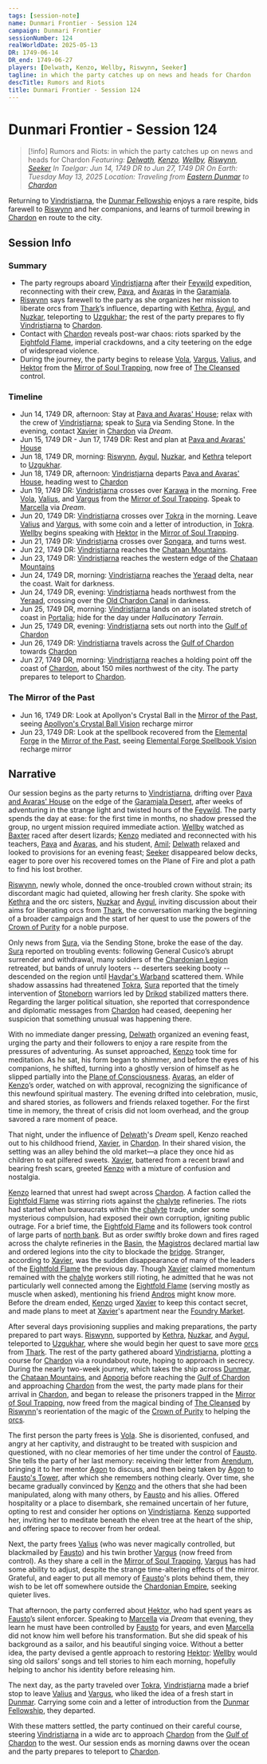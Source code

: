 ```yaml
---
tags: [session-note]
name: Dunmari Frontier - Session 124
campaign: Dunmari Frontier
sessionNumber: 124
realWorldDate: 2025-05-13
DR: 1749-06-14
DR_end: 1749-06-27
players: [Delwath, Kenzo, Wellby, Riswynn, Seeker]
tagline: in which the party catches up on news and heads for Chardon
descTitle: Rumors and Riots
title: Dunmari Frontier - Session 124
---
```

# Dunmari Frontier - Session 124

>[!info] Rumors and Riots: in which the party catches up on news and heads for Chardon
> *Featuring: [Delwath](<../../../people/pcs/dunmar-fellowship/delwath.md>), [Kenzo](<../../../people/pcs/dunmar-fellowship/kenzo.md>), [Wellby](<../../../people/pcs/dunmar-fellowship/wellby.md>), [Riswynn](<../../../people/pcs/dunmar-fellowship/riswynn.md>), [Seeker](<../../../people/pcs/dunmar-fellowship/seeker.md>)*
> *In Taelgar: Jun 14, 1749 DR to Jun 27, 1749 DR*
> *On Earth: Tuesday May 13, 2025*
> *Location: Traveling from [Eastern Dunmar](<../../../gazetteer/greater-dunmar/realms/dunmar/eastern-dunmar/eastern-dunmar.md>) to [Chardon](<../../../gazetteer/greater-chardon/chardonian-empire/chardon/chardon.md>)*

Returning to [Vindristjarna](<../../../things/ships/vindristjarna.md>), the [Dunmar Fellowship](<../../../people/pcs/dunmar-fellowship/dunmar-fellowship.md>) enjoys a rare respite, bids farewell to [Riswynn](<../../../people/pcs/dunmar-fellowship/riswynn.md>) and her companions, and learns of turmoil brewing in [Chardon](<../../../gazetteer/greater-chardon/chardonian-empire/chardon/chardon.md>) en route to the city. 
## Session Info
### Summary
- The party regroups aboard [Vindristjarna](<../../../things/ships/vindristjarna.md>) after their [Feywild](<../../../cosmology/feywild.md>) expedition, reconnecting with their crew, [Pava](<../../../people/dunmari/pava.md>), and [Avaras](<../../../people/dunmari/avaras.md>) in the [Garamjala](<../../../gazetteer/drankorian-hinterland/garamjala-plateau/garamjala-desert.md>).
- [Riswynn](<../../../people/pcs/dunmar-fellowship/riswynn.md>) says farewell to the party as she organizes her mission to liberate orcs from [Thark](<../../../gods-and-religions/gods/embodied-gods/thark.md>)’s influence, departing with [Kethra](<../../../people/dwarves/kethra.md>), [Aygul](<../../../people/orcs/aygul.md>), and [Nuzkar](<../../../people/orcs/nuzkar.md>), teleporting to [Uzgukhar](<../../../gazetteer/upper-istaros/xurkhaz/uzgukhar.md>); the rest of the party prepares to fly [Vindristjarna](<../../../things/ships/vindristjarna.md>) to [Chardon](<../../../gazetteer/greater-chardon/chardonian-empire/chardon/chardon.md>). 
- Contact with [Chardon](<../../../gazetteer/greater-chardon/chardonian-empire/chardon/chardon.md>) reveals post-war chaos: riots sparked by the [Eightfold Flame](<../../../groups/chardonian-organizations/eightfold-flame.md>), imperial crackdowns, and a city teetering on the edge of widespread violence. 
- During the journey, the party begins to release [Vola](<../../../people/chardonians/vola.md>), [Vargus](<../../../people/chardonians/vargus.md>), [Valius](<../../../people/chardonians/valius.md>), and [Hektor](<../../../people/chardonians/hektor.md>) from the [Mirror of Soul Trapping](<../treasure/mirror-of-soul-trapping.md>), now free of [The Cleansed](<../../../groups/the-cleansed.md>) control. 

### Timeline
- Jun 14, 1749 DR, afternoon: Stay at [Pava and Avaras' House](<../../../gazetteer/greater-dunmar/dunmari-basin/pava-and-avaras-house.md>); relax with the crew of [Vindristjarna](<../../../things/ships/vindristjarna.md>); speak to [Sura](<../../../people/dunmari/sura.md>) via Sending Stone. In the evening, contact [Xavier](<../../../people/chardonians/xavier.md>) in [Chardon](<../../../gazetteer/greater-chardon/chardonian-empire/chardon/chardon.md>) via *Dream*.
- Jun 15, 1749 DR - Jun 17, 1749 DR: Rest and plan at [Pava and Avaras' House](<../../../gazetteer/greater-dunmar/dunmari-basin/pava-and-avaras-house.md>)
- Jun 18, 1749 DR, morning: [Riswynn](<../../../people/pcs/dunmar-fellowship/riswynn.md>), [Aygul](<../../../people/orcs/aygul.md>), [Nuzkar](<../../../people/orcs/nuzkar.md>), and [Kethra](<../../../people/dwarves/kethra.md>) teleport to [Uzgukhar](<../../../gazetteer/upper-istaros/xurkhaz/uzgukhar.md>).
- Jun 18, 1749 DR, afternoon: [Vindristjarna](<../../../things/ships/vindristjarna.md>) departs [Pava and Avaras' House](<../../../gazetteer/greater-dunmar/dunmari-basin/pava-and-avaras-house.md>), heading west to [Chardon](<../../../gazetteer/greater-chardon/chardonian-empire/chardon/chardon.md>)
- Jun 19, 1749 DR: [Vindristjarna](<../../../things/ships/vindristjarna.md>) crosses over [Karawa](<../../../gazetteer/greater-dunmar/realms/dunmar/eastern-dunmar/karawa.md>) in the morning. Free [Vola](<../../../people/chardonians/vola.md>), [Valius](<../../../people/chardonians/valius.md>), and [Vargus](<../../../people/chardonians/vargus.md>) from the [Mirror of Soul Trapping](<../treasure/mirror-of-soul-trapping.md>). Speak to [Marcella](<../../../people/chardonians/marcella.md>) via *Dream*.
- Jun 20, 1749 DR: [Vindristjarna](<../../../things/ships/vindristjarna.md>) crosses over [Tokra](<../../../gazetteer/greater-dunmar/realms/dunmar/central-dunmar/tokra/tokra.md>) in the morning. Leave [Valius](<../../../people/chardonians/valius.md>) and [Vargus](<../../../people/chardonians/vargus.md>), with some coin and a letter of introduction, in [Tokra](<../../../gazetteer/greater-dunmar/realms/dunmar/central-dunmar/tokra/tokra.md>). [Wellby](<../../../people/pcs/dunmar-fellowship/wellby.md>) begins speaking with [Hektor](<../../../people/chardonians/hektor.md>) in the [Mirror of Soul Trapping](<../treasure/mirror-of-soul-trapping.md>). 
- Jun 21, 1749 DR: [Vindristjarna](<../../../things/ships/vindristjarna.md>) crosses over [Songara](<../../../gazetteer/greater-dunmar/realms/dunmar/central-dunmar/songara.md>), and turns west.
- Jun 22, 1749 DR: [Vindristjarna](<../../../things/ships/vindristjarna.md>) reaches the [Chataan Mountains](<../../../gazetteer/greater-chardon/chataan-mountains.md>). 
- Jun 23, 1749 DR: [Vindristjarna](<../../../things/ships/vindristjarna.md>) reaches the western edge of the [Chataan Mountains](<../../../gazetteer/greater-chardon/chataan-mountains.md>)
- Jun 24, 1749 DR, morning: [Vindristjarna](<../../../things/ships/vindristjarna.md>) reaches the [Yeraad](<../../../gazetteer/greater-chardon/yeraad.md>) delta, near the coast. Wait for darkness.
- Jun 24, 1749 DR, evening: [Vindristjarna](<../../../things/ships/vindristjarna.md>) heads northwest from the [Yeraad](<../../../gazetteer/greater-chardon/yeraad.md>), crossing over the [Old Chardon Canal](<../../../gazetteer/greater-chardon/chardonian-empire/apporia/old-chardon-canal.md>) in darkness.
- Jun 25, 1749 DR, morning: [Vindristjarna](<../../../things/ships/vindristjarna.md>) lands on an isolated stretch of coast in [Portalia](<../../../gazetteer/greater-chardon/chardonian-empire/apporia/portalia.md>); hide for the day under *Hallucinatory Terrain*. 
- Jun 25, 1749 DR, evening: [Vindristjarna](<../../../things/ships/vindristjarna.md>) sets out north into the [Gulf of Chardon](<../../../gazetteer/greater-chardon/gulf-of-chardon.md>)
- Jun 26, 1749 DR: [Vindristjarna](<../../../things/ships/vindristjarna.md>) travels across the [Gulf of Chardon](<../../../gazetteer/greater-chardon/gulf-of-chardon.md>) towards [Chardon](<../../../gazetteer/greater-chardon/chardonian-empire/chardon/chardon.md>)
- Jun 27, 1749 DR, morning: [Vindristjarna](<../../../things/ships/vindristjarna.md>) reaches a holding point off the coast of [Chardon](<../../../gazetteer/greater-chardon/chardonian-empire/chardon/chardon.md>), about 150 miles northwest of the city. The party prepares to teleport to [Chardon](<../../../gazetteer/greater-chardon/chardonian-empire/chardon/chardon.md>). 

### The Mirror of the Past
- Jun 16, 1749 DR:  Look at Apollyon's Crystal Ball in the [Mirror of the Past](<../treasure/mirror-of-the-past.md>), seeing [Apollyon's Crystal Ball Vision](<../mirror-visions/apollyon-s-crystal-ball-vision.md>) recharge mirror
- Jun 23, 1749 DR:  Look at the spellbook recovered from the [Elemental Forge](<../../../gazetteer/western-green-sea/cymea/elemental-forge.md>) in the [Mirror of the Past](<../treasure/mirror-of-the-past.md>), seeing [Elemental Forge Spellbook Vision](<../mirror-visions/elemental-forge-spellbook-vision.md>) recharge mirror
## Narrative

Our session begins as the party returns to [Vindristjarna](<../../../things/ships/vindristjarna.md>), drifting over [Pava and Avaras' House](<../../../gazetteer/greater-dunmar/dunmari-basin/pava-and-avaras-house.md>) on the edge of the [Garamjala Desert](<../../../gazetteer/drankorian-hinterland/garamjala-plateau/garamjala-desert.md>), after weeks of adventuring in the strange light and twisted hours of the [Feywild](<../../../cosmology/feywild.md>). The party spends the day at ease: for the first time in months, no shadow pressed the group, no urgent mission required immediate action. [Wellby](<../../../people/pcs/dunmar-fellowship/wellby.md>) watched as [Baxter](<../../../people/pcs/dunmar-fellowship/companions/baxter.md>) raced after desert lizards; [Kenzo](<../../../people/pcs/dunmar-fellowship/kenzo.md>) mediated and reconnected with his teachers, [Pava](<../../../people/dunmari/pava.md>) and [Avaras](<../../../people/dunmari/avaras.md>), and his student, [Amil](<../../../people/dunmari/amil.md>); [Delwath](<../../../people/pcs/dunmar-fellowship/delwath.md>) relaxed and looked to provisions for an evening feast; [Seeker](<../../../people/pcs/dunmar-fellowship/seeker.md>) disappeared below decks, eager to pore over his recovered tomes on the Plane of Fire and plot a path to find his lost brother. 

[Riswynn](<../../../people/pcs/dunmar-fellowship/riswynn.md>), newly whole, donned the once-troubled crown without strain; its discordant magic had quieted, allowing her fresh clarity. She spoke with [Kethra](<../../../people/dwarves/kethra.md>) and the orc sisters, [Nuzkar](<../../../people/orcs/nuzkar.md>) and [Aygul](<../../../people/orcs/aygul.md>), inviting discussion about their aims for liberating orcs from [Thark](<../../../gods-and-religions/gods/embodied-gods/thark.md>), the conversation marking the beginning of a broader campaign and the start of her quest to use the powers of the [Crown of Purity](<../../../things/artifacts-of-power/crown-of-purity.md>) for a noble purpose. 

Only news from [Sura](<../../../people/dunmari/sura.md>), via the Sending Stone, broke the ease of the day. [Sura](<../../../people/dunmari/sura.md>) reported on troubling events: following General Cusico’s abrupt surrender and withdrawal, many soldiers of the [Chardonian Legion](<../../../groups/chardonian-organizations/chardonian-legion.md>) retreated, but bands of unruly looters -- deserters seeking booty -- descended on the region until [Havdar's Warband](<../../../groups/havdar-s-warband.md>) scattered them. While shadow assassins had threatened [Tokra](<../../../gazetteer/greater-dunmar/realms/dunmar/central-dunmar/tokra/tokra.md>), [Sura](<../../../people/dunmari/sura.md>) reported that the timely intervention of [Stoneborn](<../../../species/stoneborn.md>) warriors led by [Drikod](<../../../people/pcs/dunmar-fellowship/guests/drikod.md>) stabilized matters there. Regarding the larger political situation, she reported that correspondence and diplomatic messages from [Chardon](<../../../gazetteer/greater-chardon/chardonian-empire/chardon/chardon.md>) had ceased, deepening her suspicion that something unusual was happening there.

With no immediate danger pressing, [Delwath](<../../../people/pcs/dunmar-fellowship/delwath.md>) organized an evening feast, urging the party and their followers to enjoy a rare respite from the pressures of adventuring. As sunset approached, [Kenzo](<../../../people/pcs/dunmar-fellowship/kenzo.md>) took time for meditation. As he sat, his form began to shimmer, and before the eyes of his companions, he shifted, turning into a ghostly version of himself as he slipped partially into the [Plane of Consciousness](<../../../cosmology/plane-of-souls.md>). [Avaras](<../../../people/dunmari/avaras.md>), an elder of [Kenzo](<../../../people/pcs/dunmar-fellowship/kenzo.md>)’s order, watched on with approval, recognizing the significance of this newfound spiritual mastery. The evening drifted into celebration, music, and shared stories, as followers and friends relaxed together. For the first time in memory, the threat of crisis did not loom overhead, and the group savored a rare moment of peace.

That night, under the influence of [Delwath](<../../../people/pcs/dunmar-fellowship/delwath.md>)'s *Dream* spell, Kenzo reached out to his childhood friend, [Xavier](<../../../people/chardonians/xavier.md>), in [Chardon](<../../../gazetteer/greater-chardon/chardonian-empire/chardon/chardon.md>). In their shared vision, the setting was an alley behind the old market—a place they once hid as children to eat pilfered sweets. [Xavier](<../../../people/chardonians/xavier.md>), battered from a recent brawl and bearing fresh scars, greeted [Kenzo](<../../../people/pcs/dunmar-fellowship/kenzo.md>) with a mixture of confusion and nostalgia.

[Kenzo](<../../../people/pcs/dunmar-fellowship/kenzo.md>) learned that unrest had swept across [Chardon](<../../../gazetteer/greater-chardon/chardonian-empire/chardon/chardon.md>). A faction called the [Eightfold Flame](<../../../groups/chardonian-organizations/eightfold-flame.md>) was stirring riots against the [chalyte](<../../../things/materials/chalyte.md>) refineries. The riots had started when bureaucrats within the [chalyte](<../../../things/materials/chalyte.md>) trade, under some mysterious compulsion, had exposed their own corruption, igniting public outrage. For a brief time, the [Eightfold Flame](<../../../groups/chardonian-organizations/eightfold-flame.md>) and its followers took control of large parts of [north bank](<../../../gazetteer/greater-chardon/chardonian-empire/chardon/north-bank.md>). But as order swiftly broke down and fires raged across the chalyte refineries in the [Basin](<../../../gazetteer/greater-chardon/chardonian-empire/chardon/ragwater-basin.md>), the [Magistros](<../../../people/chardonians/mitus-verina-auratan.md>) declared martial law and ordered legions into the city to blockade the [bridge](<../../../gazetteer/greater-chardon/chardonian-empire/chardon/river-bridge-chardon.md>). Stranger, according to [Xavier](<../../../people/chardonians/xavier.md>), was the sudden disappearance of many of the leaders of the [Eightfold Flame](<../../../groups/chardonian-organizations/eightfold-flame.md>) the previous day. Though [Xavier](<../../../people/chardonians/xavier.md>) claimed momentum remained with the [chalyte](<../../../things/materials/chalyte.md>) workers still rioting, he admitted that he was not particularly well connected among the [Eightfold Flame](<../../../groups/chardonian-organizations/eightfold-flame.md>) (serving mostly as muscle when asked), mentioning his friend [Andros](<../../../people/chardonians/andros.md>) might know more. Before the dream ended, [Kenzo](<../../../people/pcs/dunmar-fellowship/kenzo.md>) urged [Xavier](<../../../people/chardonians/xavier.md>) to keep this contact secret, and made plans to meet at [Xavier](<../../../people/chardonians/xavier.md>)'s apartment near the [Foundry Market](<../../../gazetteer/greater-chardon/chardonian-empire/chardon/foundry-market.md>). 

After several days provisioning supplies and making preparations, the party prepared to part ways. [Riswynn](<../../../people/pcs/dunmar-fellowship/riswynn.md>), supported by [Kethra](<../../../people/dwarves/kethra.md>), [Nuzkar](<../../../people/orcs/nuzkar.md>), and [Aygul](<../../../people/orcs/aygul.md>), teleported to [Uzgukhar](<../../../gazetteer/upper-istaros/xurkhaz/uzgukhar.md>), where she would begin her quest to save more [orcs](<../../../species/orcs.md>) from [Thark](<../../../gods-and-religions/gods/embodied-gods/thark.md>). The rest of the party gathered aboard [Vindristjarna](<../../../things/ships/vindristjarna.md>), plotting a course for [Chardon](<../../../gazetteer/greater-chardon/chardonian-empire/chardon/chardon.md>) via a roundabout route, hoping to approach in secrecy. During the nearly two-week journey, which takes the ship across [Dunmar](<../../../gazetteer/greater-dunmar/realms/dunmar/dunmar.md>), the [Chataan Mountains](<../../../gazetteer/greater-chardon/chataan-mountains.md>), and [Apporia](<../../../gazetteer/greater-chardon/chardonian-empire/apporia/apporia.md>) before reaching the [Gulf of Chardon](<../../../gazetteer/greater-chardon/gulf-of-chardon.md>) and approaching [Chardon](<../../../gazetteer/greater-chardon/chardonian-empire/chardon/chardon.md>) from the west, the party made plans for their arrival in [Chardon](<../../../gazetteer/greater-chardon/chardonian-empire/chardon/chardon.md>), and began to release the prisoners trapped in the [Mirror of Soul Trapping](<../treasure/mirror-of-soul-trapping.md>), now freed from the magical binding of [The Cleansed](<../../../groups/the-cleansed.md>) by [Riswynn](<../../../people/pcs/dunmar-fellowship/riswynn.md>)'s reorientation of the magic of the [Crown of Purity](<../../../things/artifacts-of-power/crown-of-purity.md>) to helping the [orcs](<../../../species/orcs.md>). 

The first person the party frees is [Vola](<../../../people/chardonians/vola.md>). She is disoriented, confused, and angry at her captivity, and distraught to be treated with suspicion and questioned, with no clear memories of her time under the control of [Fausto](<../../../people/chardonians/fausto.md>). She tells the party of her last memory: receiving their letter from [Arendum](<../../../gazetteer/greater-chardon/chardonian-empire/chasa-river-valley/arendum.md>), bringing it to her mentor [Agon](<../../../people/chardonians/agon.md>) to discuss, and then being taken by [Agon](<../../../people/chardonians/agon.md>) to [Fausto's Tower](<../../../gazetteer/greater-chardon/chardonian-empire/chardon/fausto-s-tower.md>), after which she remembers nothing clearly. Over time, she became gradually convinced by [Kenzo](<../../../people/pcs/dunmar-fellowship/kenzo.md>) and the others that she had been manipulated, along with many others, by [Fausto](<../../../people/chardonians/fausto.md>) and his allies. Offered hospitality or a place to disembark, she remained uncertain of her future, opting to rest and consider her options on [Vindristjarna](<../../../things/ships/vindristjarna.md>). [Kenzo](<../../../people/pcs/dunmar-fellowship/kenzo.md>) supported her, inviting her to meditate beneath the elven tree at the heart of the ship, and offering space to recover from her ordeal.

Next, the party frees [Valius](<../../../people/chardonians/valius.md>) (who was never magically controlled, but blackmailed by [Fausto](<../../../people/chardonians/fausto.md>)) and his twin brother [Vargus](<../../../people/chardonians/vargus.md>) (now freed from control). As they share a cell in the [Mirror of Soul Trapping](<../treasure/mirror-of-soul-trapping.md>), [Vargus](<../../../people/chardonians/vargus.md>) has had some ability to adjust, despite the strange time-altering effects of the mirror. Grateful, and eager to put all memory of [Fausto](<../../../people/chardonians/fausto.md>)'s plots behind them, they wish to be let off somewhere outside the [Chardonian Empire](<../../../gazetteer/greater-chardon/chardonian-empire/chardonian-empire.md>), seeking quieter lives. 

That afternoon, the party conferred about [Hektor](<../../../people/chardonians/hektor.md>), who had spent years as [Fausto](<../../../people/chardonians/fausto.md>)’s silent enforcer. Speaking to [Marcella](<../../../people/chardonians/marcella.md>) via *Dream* that evening, they learn he must have been controlled by [Fausto](<../../../people/chardonians/fausto.md>) for years, and even [Marcella](<../../../people/chardonians/marcella.md>) did not know him well before his transformation. But she did speak of his background as a sailor, and his beautiful singing voice. Without a better idea, the party devised a gentle approach to restoring [Hektor](<../../../people/chardonians/hektor.md>): [Wellby](<../../../people/pcs/dunmar-fellowship/wellby.md>) would sing old sailors’ songs and tell stories to him each morning, hopefully helping to anchor his identity before releasing him. 

The next day, as the party traveled over [Tokra](<../../../gazetteer/greater-dunmar/realms/dunmar/central-dunmar/tokra/tokra.md>), [Vindristjarna](<../../../things/ships/vindristjarna.md>) made a brief stop to leave [Valius](<../../../people/chardonians/valius.md>) and [Vargus](<../../../people/chardonians/vargus.md>), who liked the idea of a fresh start in [Dunmar](<../../../gazetteer/greater-dunmar/realms/dunmar/dunmar.md>). Carrying some coin and a letter of introduction from the [Dunmar Fellowship](<../../../people/pcs/dunmar-fellowship/dunmar-fellowship.md>), they departed. 

With these matters settled, the party continued on their careful course, steering [Vindristjarna](<../../../things/ships/vindristjarna.md>) in a wide arc to approach [Chardon](<../../../gazetteer/greater-chardon/chardonian-empire/chardon/chardon.md>) from the [Gulf of Chardon](<../../../gazetteer/greater-chardon/gulf-of-chardon.md>) to the west. Our session ends as morning dawns over the ocean and the party prepares to teleport to [Chardon](<../../../gazetteer/greater-chardon/chardonian-empire/chardon/chardon.md>). 


